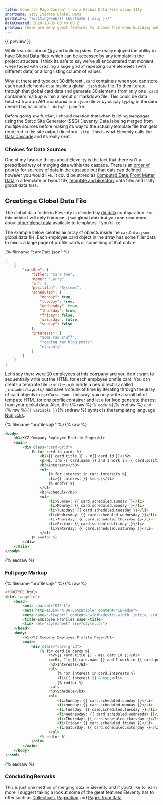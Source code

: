 ```yaml
---
title: Generate Page Content from a Global Data File using 11ty
shortname: 11ty Iterate Global Data
permalink: "/writing/web/{{ shortname | slug }}/"
dateCreated: 2020-10-05 00:00:00 Z
preview: There are many great features to choose from when building websites with Eleventy (11ty). One thing in particular that I find very useful is the ability to iterate a global data file to generate page content.
---
```


{{ preview }}

While learning about [11ty](https://11ty.dev) and building sites. I've really enjoyed the ability to have [Global Data files](https://www.11ty.dev/docs/data-global/), which can be accessed by any template in the project structure. I think its safe to say we've all encountered that moment when faced with creating a large grid of repeating card elements (with different data) or a long listing column of values. 

Why sit there and type out 30 different `.card` containers when you can store each card elements data inside a global `.json` data file. To then iterate through that global card data and generate 30 elements from only one `.card` containers markup within a layout or markdown file. This could be data fetched from an API and stored in a `.json` file or by simply typing in the data needed by hand into a `_data/*.json` file. 

Before going any further, I should mention that when building webpages using the Static Site Generator (SSG) Eleventy. Data is being merged from multiple sources before making its way to the actually template file that gets rendered in the site output directory `_site`. This is what Eleventy calls the [Data Cascade](https://www.11ty.dev/docs/data-cascade/) and its really neat.

<h3>Choices for Data Sources</h3>

One of my favorite things about Eleventy is the fact that there isn't a prescribed way of merging data within the cascade. There is an [order of priority](https://www.11ty.dev/docs/data-cascade/#sources-of-data) for sources of data in the cascade but that data can defined however you would like. It could be stored as [Computed Data](https://www.11ty.dev/docs/data-computed/), [Front Matter Data](https://www.11ty.dev/docs/data-frontmatter/) in a template or layout file, [template and directory](https://www.11ty.dev/docs/data-template-dir/) data files and lastly global data files.

<h2>Creating a Global Data File</h2>

The global data folder in Eleventy is decided by [dir.data](https://www.11ty.dev/docs/config/#directory-for-global-data-files) configuration. For this article I will only focus on `.json` global data but you can read more about [other global data](https://www.11ty.dev/docs/data-global/) available to templates if you'd like.

The example below creates an array of objects inside the `cardData.json` global data file. Each employee card object in the array has some filler data to mimic a large page of profile cards or something of that nature.

{% filename "cardData.json" %}

```json
[
    {
        "cardOne": {
            "title": "Card One",
            "name": "Larry",
            "id": 1,
            "posititon": "Systems",
            "scheduled": {
                "monday": true,
                "tuesday": true,
                "wednesday": true,
                "thursday": true,
                "friday": false,
                "saturday": false,
                "sunday": false
            },
            "interests": [
                "Some rad stuff",
                "reading rad blog posts",
                "eleventy"
            ]
        }
    }
]
```

Let's say there were 20 employees at this company and you didn't want to sequentially write out the HTML for each employee profile card. You can create a template file `profiles.njk` inside a new directory called `_includes/layouts/` and save a chunk of time by iterating through the array of card objects in `cardData.json`. This way, you only write a small bit of template HTML for one profile container and let a for loop generate the rest from your global data. Also, this {% raw %}`{% code %}`{% endraw %} and {% raw %}`{{ variable }}`{% endraw %} syntax is the templating language [Nunjucks](https://mozilla.github.io/nunjucks/).

{% filename "profiles.njk" %}
{% raw %}
```html
<body>
    <h1>XYZ Company Employee Profile Page</h1>
    <main>
        <div class="card-grid">
            {% for card in cards %}
                <h2>{{ card.title }} - #{{ card.id }}</h2>
                <p>Hi, I'm {{ card.name }} and I work in {{ card.position }}.</p>
                <h3>Interests</h3>
                <ul>
                    {% for interest in card.interests %}
                    <li>{{ interest }} &nbsp;</li>
                    {% endfor %}
                </ul>
                <h3>Schedule</h3>
                <ol>
                    <li>Sunday: {{ card.scheduled.sunday }}</li>
                    <li>Monday: {{ card.scheduled.monday }}</li>
                    <li>Tuesday: {{ card.scheduled.tuesday }}</li>
                    <li>Wednesday: {{ card.scheduled.wednesday }}</li>
                    <li>Thursday: {{ card.scheduled.thursday }}</li>
                    <li>Friday: {{ card.scheduled.friday }}</li>
                    <li>Saturday: {{ card.scheduled.saturday }}</li>
                </ol>
            {% endfor %}
        </div>
    </main>
</body>
```
{% endraw %}

<h3>Full page Markup</h3>

{% filename "profiles.njk" %}
{% raw %}
```html
<!DOCTYPE html>
<html lang="en">
    <head>
        <meta charset="UTF-8">
        <meta http-equiv="X-UA-Compatible" content="IE=edge">
        <meta name="viewport" content="width=device-width, initial-scale=1">
        <title>Employee Profiles page</title>
        <link rel="stylesheet" src="style.css">
    </head>
    <body>
        <h1>XYZ Company Employee Profile Page</h1>
        <main>
            <div class="card-grid">
                {% for card in cards %}
                    <h2>{{ card.title }} - #{{ card.id }}</h2>
                    <p>Hi, I'm {{ card.name }} and I work in {{ card.position }}.</p>
                    <h3>Interests</h3>
                    <ul>
                        {% for interest in card.interests %}
                        <li>{{ interest }} &nbsp;</li>
                        {% endfor %}
                    </ul>
                    <h3>Schedule</h3>
                    <ol>
                        <li>Sunday: {{ card.scheduled.sunday }}</li>
                        <li>Monday: {{ card.scheduled.monday }}</li>
                        <li>Tuesday: {{ card.scheduled.tuesday }}</li>
                        <li>Wednesday: {{ card.scheduled.wednesday }}</li>
                        <li>Thursday: {{ card.scheduled.thursday }}</li>
                        <li>Friday: {{ card.scheduled.friday }}</li>
                        <li>Saturday: {{ card.scheduled.saturday }}</li>
                    </ol>
                {% endfor %}
            </div>
        </main>
    </body>
</html>
```
{% endraw %}

<h3>Concluding Remarks</h3>

This is just one method of merging data in Eleventy and if you'd like to learn more. I suggest taking a look at some of the great features Eleventy has to offer such as [Collections](https://www.11ty.dev/docs/collections/), [Pagination](https://www.11ty.dev/docs/pagination/) and [Pages from Data](https://www.11ty.dev/docs/pages-from-data/). 

